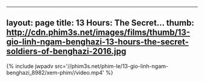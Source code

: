 
---
layout: page
title: 13 Hours: The Secret...
thumb: http://cdn.phim3s.net/images/films/thumb/13-gio-linh-ngam-benghazi-13-hours-the-secret-soldiers-of-benghazi-2016.jpg
---
{% include jwpadv src='//phim3s.net/phim-le/13-gio-linh-ngam-benghazi_8982/xem-phim//video.mp4' %}
